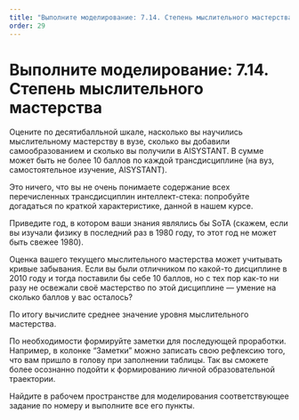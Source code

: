 ```yaml
---
title: "Выполните моделирование: 7.14. Степень мыслительного мастерства"
order: 29
---
```


# Выполните моделирование: 7.14. Степень мыслительного мастерства

Оцените по десятибалльной шкале, насколько вы научились мыслительному мастерству в вузе, сколько вы добавили самообразованием и сколько вы получили в AISYSTANT. В сумме может быть не более 10 баллов по каждой трансдисциплине (на вуз, самостоятельное изучение, AISYSTANT).

Это ничего, что вы не очень понимаете содержание всех перечисленных трансдисциплин интеллект-стека: попробуйте догадаться по краткой характеристике, данной в нашем курсе.

Приведите год, в котором ваши знания являлись бы SoTA (скажем, если вы изучали физику в последний раз в 1980 году, то этот год не может быть свежее 1980).

Оценка вашего текущего мыслительного мастерства может учитывать кривые забывания. Если вы были отличником по какой-то дисциплине в 2010 году и тогда поставили бы себе 10 баллов, но с тех пор как-то ни разу не освежали своё мастерство по этой дисциплине — умение на сколько баллов у вас осталось?

По итогу вычислите среднее значение уровня мыслительного мастерства.

По необходимости формируйте заметки для последующей проработки. Например, в колонке “Заметки” можно записать свою рефлексию того, что вам пришло в голову при заполнении таблицы. Так вы сможете более осознанно подойти к формированию личной образовательной траектории.

Найдите в рабочем пространстве для моделирования соответствующее задание по номеру и выполните все его пункты.